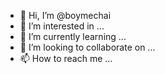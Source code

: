 - 👋 Hi, I’m @boymechai
- 👀 I’m interested in ...
- 🌱 I’m currently learning ...
- 💞️ I’m looking to collaborate on ...
- 📫 How to reach me ...

<!---
boymechai/boymechai is a ✨ special ✨ repository because its `README.md` (this file) appears on your GitHub profile.
You can click the Preview link to take a look at your changes.
--->
